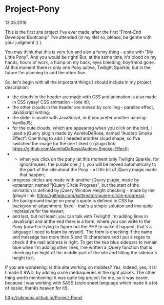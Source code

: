 # Project-Pony

13.05.2016

This is the first site project I've ever made, after the first "Front-End Developer Bootcamp" I've attended (in my life! so, please, be gentle with your judgment ;) ).

You may think that this is very fun and also a funny thing - a site with "My Little Pony". And you would be right! But, at the same time, it's blood on my hands, hours of work, a hump on my back, eyes bleeding, boyfriend gone. At this moment there is only one Pony active, Twilight Sparkle, but in the future I'm planning to add the other five.

So, let's begin with all the important things I should include in my project description:
- the clouds in the header are made with CSS and animation is also made in CSS (yaay! CSS animation - love it!);
- the other clouds in the header are moved by scrolling - parallax effect, JavaScript writing;
- the slider is made with JavaScript, or if you prefer another naming: VanillaJS; 
- for the cute clouds, which are appearing when you click on the bird, I used a jQuery plugin made by AurelioDeRosa, named "Audero Smoke Effect". One thing to add: I needed another cloud shape, so I've switched the image for the one I liked :) (plugin link: https://github.com/AurelioDeRosa/Audero-Smoke-Effect);
- - when you click on the pony (at this moment only Twilight Sparkle, for ignoramuses: the purple one ;) ), you will be moved automatically to the part of the site about the Pony - a little bit of jQuery magic made that happen;
- progress circles are made with another jQuery plugin, made by kottenator, named "jQuery Circle Progress", but the start of the animation is defined by jQuery Window Height checking - made by me (plugin link: https://github.com/kottenator/jquery-circle-progress);
- the background image on pony's quote is defined in CSS by background-attachment: fixed - that's a simple solution and imo quite impressive for the viewer;
- and last, but not least: you can talk with Twilight! I'm adding lines in JavaScript and at the end there is a form, where you can write to the Pony (now I'm trying to figure out the PHP to make it happen, that's a language I need to learn by myself). The form is checking if the name and message has more than 5 and 10 characters and I put a regex to check if the mail address is right. To get the two blue sidebars to remain blue when I'm adding other lines, I've written a jQuery function that is checking the hight of the middle part of the site and fitting the sidebar's height to it.

If you are wondering: is this site working on mobiles? Yes, indeed, yes, it is! I made it RWD, by adding some mediaqueries in the right places. The other thing worth mentioning: it was quite big project for me, so it was easier, because I was working with SASS (style sheet language which made it a lot of easier, thanks heaven for it!).

http://lukmona.github.io/Project-Pony/ 
